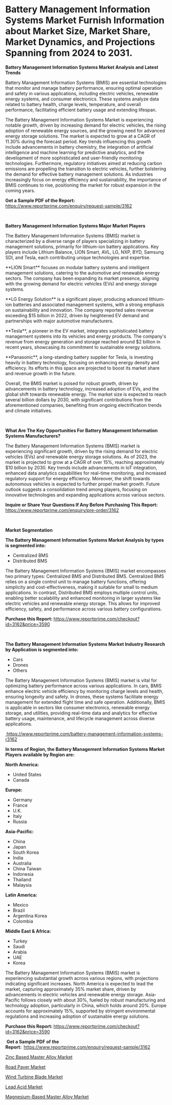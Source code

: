 <p><h1>Battery Management Information Systems Market Furnish Information about Market Size, Market Share, Market Dynamics, and Projections Spanning from 2024 to 2031.</h1></p><p><strong>Battery Management Information Systems Market Analysis and Latest Trends</strong></p>
<p><p>Battery Management Information Systems (BMIS) are essential technologies that monitor and manage battery performance, ensuring optimal operation and safety in various applications, including electric vehicles, renewable energy systems, and consumer electronics. These systems analyze data related to battery health, charge levels, temperature, and overall performance, facilitating efficient battery usage and extending lifespan.</p><p>The Battery Management Information Systems Market is experiencing notable growth, driven by increasing demand for electric vehicles, the rising adoption of renewable energy sources, and the growing need for advanced energy storage solutions. The market is expected to grow at a CAGR of 11.30% during the forecast period. Key trends influencing this growth include advancements in battery chemistry, the integration of artificial intelligence and machine learning for predictive analytics, and the development of more sophisticated and user-friendly monitoring technologies. Furthermore, regulatory initiatives aimed at reducing carbon emissions are propelling the transition to electric vehicles, further bolstering the demand for effective battery management solutions. As industries increasingly focus on energy efficiency and sustainability, the importance of BMIS continues to rise, positioning the market for robust expansion in the coming years.</p></p>
<p><strong>Get a Sample PDF of the Report:&nbsp;</strong> <a href="https://www.reportprime.com/enquiry/request-sample/3162">https://www.reportprime.com/enquiry/request-sample/3162</a></p>
<p>&nbsp;</p>
<p><strong>Battery Management Information Systems Major Market Players</strong></p>
<p><p>The Battery Management Information Systems (BMIS) market is characterized by a diverse range of players specializing in battery management solutions, primarily for lithium-ion battery applications. Key players include Lithium Balance, LION Smart, AVL, LG, NXP, BYD, Samsung SDI, and Tesla, each contributing unique technologies and expertise.</p><p>**LION Smart** focuses on modular battery systems and intelligent management solutions, catering to the automotive and renewable energy sectors. The company has been expanding its market presence, aligning with the growing demand for electric vehicles (EVs) and energy storage systems.</p><p>**LG Energy Solution** is a significant player, producing advanced lithium-ion batteries and associated management systems, with a strong emphasis on sustainability and innovation. The company reported sales revenue exceeding $15 billion in 2022, driven by heightened EV demand and partnerships with major automotive manufacturers.</p><p>**Tesla**, a pioneer in the EV market, integrates sophisticated battery management systems into its vehicles and energy products. The company's revenue from energy generation and storage reached around $2 billion in recent years, showcasing its commitment to sustainable energy solutions.</p><p>**Panasonic**, a long-standing battery supplier for Tesla, is investing heavily in battery technology, focusing on enhancing energy density and efficiency. Its efforts in this space are projected to boost its market share and revenue growth in the future.</p><p>Overall, the BMIS market is poised for robust growth, driven by advancements in battery technology, increased adoption of EVs, and the global shift towards renewable energy. The market size is expected to reach several billion dollars by 2030, with significant contributions from the aforementioned companies, benefiting from ongoing electrification trends and climate initiatives.</p></p>
<p>&nbsp;</p>
<p><strong>What Are The Key Opportunities For Battery Management Information Systems Manufacturers?</strong></p>
<p><p>The Battery Management Information Systems (BMIS) market is experiencing significant growth, driven by the rising demand for electric vehicles (EVs) and renewable energy storage solutions. As of 2023, the market is projected to grow at a CAGR of over 15%, reaching approximately $10 billion by 2030. Key trends include advancements in IoT integration, enhanced data analytics capabilities for real-time monitoring, and increased regulatory support for energy efficiency. Moreover, the shift towards autonomous vehicles is expected to further propel market growth. Future outlook suggests a consolidation trend among players, focusing on innovative technologies and expanding applications across various sectors.</p></p>
<p><strong>Inquire or Share Your Questions If Any Before Purchasing This Report:</strong> <a href="https://www.reportprime.com/enquiry/pre-order/3162">https://www.reportprime.com/enquiry/pre-order/3162</a></p>
<p>&nbsp;</p>
<p><strong>Market Segmentation</strong></p>
<p><strong>The Battery Management Information Systems Market Analysis by types is segmented into:</strong></p>
<p><ul><li>Centralized BMS</li><li>Distributed BMS</li></ul></p>
<p><p>The Battery Management Information Systems (BMIS) market encompasses two primary types: Centralized BMS and Distributed BMS. Centralized BMS relies on a single control unit to manage battery functions, offering simplicity and cost-effectiveness, making it suitable for small to medium applications. In contrast, Distributed BMS employs multiple control units, enabling better scalability and enhanced monitoring in larger systems like electric vehicles and renewable energy storage. This allows for improved efficiency, safety, and performance across various battery configurations.</p></p>
<p><strong>Purchase this Report:&nbsp;</strong><a href="https://www.reportprime.com/checkout?id=3162&price=3590">https://www.reportprime.com/checkout?id=3162&price=3590</a></p>
<p>&nbsp;</p>
<p><strong>The Battery Management Information Systems Market Industry Research by Application is segmented into:</strong></p>
<p><ul><li>Cars</li><li>Drones</li><li>Others</li></ul></p>
<p><p>The Battery Management Information Systems (BMIS) market is vital for optimizing battery performance across various applications. In cars, BMIS enhance electric vehicle efficiency by monitoring charge levels and health, ensuring longevity and safety. In drones, these systems facilitate energy management for extended flight time and safe operation. Additionally, BMIS is applicable in sectors like consumer electronics, renewable energy storage, and utilities, providing real-time data and analytics for effective battery usage, maintenance, and lifecycle management across diverse applications.</p></p>
<p><a href="https://www.reportprime.com/battery-management-information-systems-r3162">&nbsp;https://www.reportprime.com/battery-management-information-systems-r3162</a></p>
<p><strong>In terms of Region, the Battery Management Information Systems Market Players available by Region are:</strong></p>
<p>
    <p> <strong> North America: </strong>
        <ul>
            <li>United States</li>
            <li>Canada</li>
        </ul>
        </p> 
    <p> <strong> Europe: </strong>
        <ul>
            <li>Germany</li>
            <li>France</li>
            <li>U.K.</li>
            <li>Italy</li>
            <li>Russia</li>
        </ul>
        </p> 
    <p> <strong> Asia-Pacific: </strong>
        <ul>
            <li>China</li>
            <li>Japan</li>
            <li>South Korea</li>
            <li>India</li>
            <li>Australia</li>
            <li>China Taiwan</li>
            <li>Indonesia</li>
            <li>Thailand</li>
            <li>Malaysia</li>
        </ul>
        </p> 
    <p> <strong> Latin America: </strong>
        <ul>
            <li>Mexico</li>
            <li>Brazil</li>
            <li>Argentina Korea</li>
            <li>Colombia</li>
        </ul>
        </p> 
    <p> <strong> Middle East & Africa: </strong>
        <ul>
            <li>Turkey</li>
            <li>Saudi</li>
            <li>Arabia</li>
            <li>UAE</li>
            <li>Korea</li>
        </ul>
    </p>
    </p>
<p><p>The Battery Management Information Systems (BMIS) market is experiencing substantial growth across various regions, with projections indicating significant increases. North America is expected to lead the market, capturing approximately 35% market share, driven by advancements in electric vehicles and renewable energy storage. Asia-Pacific follows closely with about 30%, fueled by robust manufacturing and technology adoption, particularly in China, which holds around 20%. Europe accounts for approximately 15%, supported by stringent environmental regulations and increasing adoption of sustainable energy solutions.</p></p>
<p><strong>Purchase this Report: </strong><a href="https://www.reportprime.com/checkout?id=3162&price=3590">https://www.reportprime.com/checkout?id=3162&price=3590</a></p>
<p>&nbsp;<strong>Get a Sample PDF of the Report:&nbsp;&nbsp;</strong><a href="https://www.reportprime.com/enquiry/request-sample/3162">https://www.reportprime.com/enquiry/request-sample/3162</a></p>
<p><strong></strong></p>
<p><p><a href="https://issuu.com/reportprime-2/docs/zinc-based-master-alloy-market-size_b6bee1d43fdc84">Zinc Based Master Alloy Market</a></p><p><a href="https://www.linkedin.com/pulse/road-paver-market-strategic-insights-product-evolution-segmentation-sqo4f?trackingId=93ZE03lvRjyOhesRSV29Tw%3D%3D">Road Paver Market</a></p><p><a href="https://www.linkedin.com/pulse/wind-turbine-blade-market-industry-landscape-growth-trajectories-azcnc?trackingId=cntqCJdoTFmANUUt%2F9ljdg%3D%3D">Wind Turbine Blade Market</a></p><p><a href="https://www.linkedin.com/pulse/lead-acid-market-global-share-ranking-overall-sales-demand-opjnc?trackingId=GMP8dE05QK%2Bqrb2i1cvLyQ%3D%3D">Lead Acid Market</a></p><p><a href="https://issuu.com/reportprime-2/docs/magnesium-based-master-alloy-market_51bc6f70e5336e">Magnesium-Based Master Alloy Market</a></p></p>